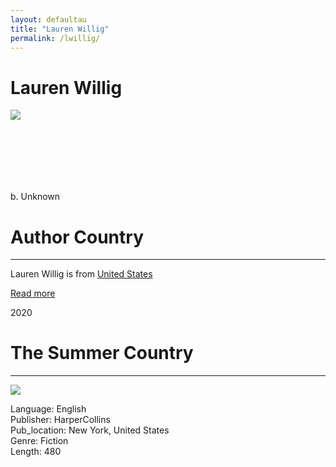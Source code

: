 ```yaml
---
layout: defaultau
title: "Lauren Willig"
permalink: /lwillig/
---
```

<!-- partial:index.partial.html -->
<div class="content">
    <h1>Lauren Willig</h1>
    <div class="quote">
        <div><img src="https://laurenwillig.com/wp-content/uploads/2018/10/Lauren-Willig-c-Amanda-Suanne-683x1024.jpg" class="logo"></div>
    </div>
    <div class="timeline">
        <div style="padding-bottom:100px;"></div>
        <div class="block">
            <div class="date right"><p class="right">b. Unknown</p></div>
            <div class="dot"></div>
            <div class="left first">
            <div class="author_country">
                <h1>Author Country</h1><hr>
          <div class="aclocation">  <p> Lauren Willig is from <a href="{{ site.baseurl }}/1"> United States</a></p></div>
              <div class="acreadmore">  <a href="https://en.wikipedia.org/wiki/Lauren_Willig" target="_blank">Read more</a></div>
            </div>
            </div>
        </div>
        <div class="block">
            <div class="date left"><p class="left">2020</p></div>
            <div class="dot"></div>
            <div class="right">
                <h1>The Summer Country</h1><hr>
                <p><img src="https://m.media-amazon.com/images/W/WEBP_402378-T2/images/I/51I1gYyTx5L._SY291_BO1,204,203,200_QL40_FMwebp_.jpg"></p>
                <p>Language: English <br/>
                Publisher: HarperCollins<br/>
                Pub_location: New York, United States<br/>
                Genre: Fiction<br/>
                Length: 480</p>
            </div>
        </div>
        <div style="padding-bottom:100px;"></div>
    </div>
</div>
  <!-- partial -->
<script src='https://cdnjs.cloudflare.com/ajax/libs/jquery/3.1.1/jquery.min.js'></script><script  src="{{ site.baseurl }}/assets/js/authorscript.js"></script>